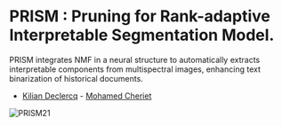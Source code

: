 
# PRISM : Pruning for Rank-adaptive Interpretable Segmentation Model.

PRISM integrates NMF in a neural structure to automatically extracts interpretable components from multispectral images, enhancing text binarization of historical documents.

- [Kilian Declercq](https://www.github.com/Kilian-Declercq) - [Mohamed Cheriet](https://profs.etsmtl.ca/mcheriet/)




![PRISM21](https://github.com/user-attachments/assets/8acaf3a1-1072-4361-a6d6-ad06160f1151)
